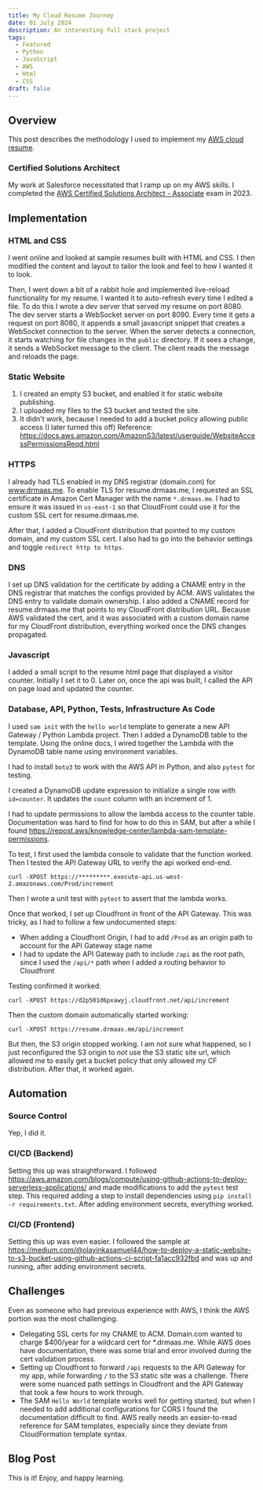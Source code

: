 ```yaml
---
title: My Cloud Resume Journey
date: 01 July 2024
description: An interesting full stack project
tags:
  - Featured
  - Python
  - JavaScript
  - AWS
  - Html
  - CSS
draft: false
---
```


## Overview

This post describes the methodology I used to implement my [AWS cloud resume](https://cloudresumechallenge.dev/docs/the-challenge/aws/).

### Certified Solutions Architect

My work at Salesforce necessitated that I ramp up on my AWS skills. I completed the [AWS Certified Solutions Architect - Associate](https://aws.amazon.com/certification/certified-solutions-architect-associate/?ch=sec&sec=rmg&d=1) exam in 2023.

## Implementation

### HTML and CSS

I went online and looked at sample resumes built with HTML and CSS. I then modified the content and layout to tailor the look and feel to how I wanted it to look.

Then, I went down a bit of a rabbit hole and implemented live-reload functionality for my resume. I wanted it to auto-refresh every time I edited a file. To do this I wrote a dev server that served my resume on port 8080. The dev server starts a WebSocket server on port 8090. Every time it gets a request on port 8080, it appends a small javascript snippet that creates a WebSocket connection to the server. When the server detects a connection, it starts watching for file changes in the `public` directory. If it sees a change, it sends a WebSocket message to the client. The client reads the message and reloads the page.

### Static Website

1. I created an empty S3 bucket, and enabled it for static website publishing.
2. I uploaded my files to the S3 bucket and tested the site.
3. It didn't work, because I needed to add a bucket policy allowing public access (I later turned this off) 
   Reference: https://docs.aws.amazon.com/AmazonS3/latest/userguide/WebsiteAccessPermissionsReqd.html


### HTTPS

I already had TLS enabled in my DNS registrar (domain.com) for www.drmaas.me. To enable TLS for resume.drmaas.me, I requested an SSL certificate in Amazon Cert Manager with the name `*.drmaas.me`. I had to ensure it was issued in `us-east-1` so that CloudFront could use it for the custom SSL cert for resume.drmaas.me.

After that, I added a CloudFront distribution that pointed to my custom domain, and my custom SSL cert. I also had to go into the behavior settings and toggle `redirect http to https`.

### DNS
I set up DNS validation for the certificate by adding a CNAME entry in the DNS registrar that matches the configs provided by ACM. AWS validates the DNS entry to validate domain ownership. I also added a CNAME record for resume.drmaas.me that points to my CloudFront distribution URL. Because AWS validated the cert, and it was associated with a custom domain name for my CloudFront distribution, everything worked once the DNS changes propagated.

### Javascript

I added a small script to the resume html page that displayed a visitor counter. Initially I set it to 0. Later on, once the api was built, I called the API on page load and updated the counter.

### Database, API, Python, Tests, Infrastructure As Code

I used `sam init` with the `hello world` template to generate a new API Gateway / Python Lambda project. Then I added a DynamoDB table to the template. Using the online docs, I wired together the Lambda with the DynamoDB table name using environment variables.

I had to install `boto3` to work with the AWS API in Python, and also `pytest` for testing.

I created a DynamoDB update expression to initialize a single row with `id=counter`. It updates the `count` column with an increment of 1.

I had to update permissions to allow the lambda access to the counter table. Documentation was hard to find for how to do this in SAM, but after a while I found https://repost.aws/knowledge-center/lambda-sam-template-permissions.

To test, I first used the lambda console to validate that the function worked. Then I tested the API Gateway URL to verify the api worked end-end.

```
curl -XPOST https://*********.execute-api.us-west-2.amazonaws.com/Prod/increment
```

Then I wrote a unit test with `pytest` to assert that the lambda works.

Once that worked, I set up Cloudfront in front of the API Gateway. This was tricky, as I had to follow a few undocumented steps:
* When adding a Cloudfront Origin, I had to add `/Prod` as an origin path to account for the API Gateway stage name
* I had to update the API Gateway path to include `/api` as the root path, since I used the `/api/*` path when I added a routing behavior to Cloudfront

Testing confirmed it worked:
```
curl -XPOST https://d2p501d6pxawyj.cloudfront.net/api/increment
```

Then the custom domain automatically started working:
```
curl -XPOST https://resume.drmaas.me/api/increment
```

But then, the S3 origin stopped working. I am not sure what happened, so I just reconfigured the S3 origin to *not* use the S3 static site url, which allowed me to easily get a bucket policy that only allowed my CF distribution. After that, it worked again.

## Automation

### Source Control

Yep, I did it.

### CI/CD (Backend)

Setting this up was straightforward. I followed https://aws.amazon.com/blogs/compute/using-github-actions-to-deploy-serverless-applications/ and made modifications to add the `pytest` test step. This required adding a step to install dependencies using `pip install -r requirements.txt`. After adding environment secrets, everything worked.

### CI/CD (Frontend)

Setting this up was even easier. I followed the sample at https://medium.com/@olayinkasamuel44/how-to-deploy-a-static-website-to-s3-bucket-using-github-actions-ci-script-fa1acc932fbd and was up and running, after adding environment secrets.

## Challenges

Even as someone who had previous experience with AWS, I think the AWS portion was the most challenging. 
* Delegating SSL certs for my CNAME to ACM. Domain.com wanted to charge $400/year for a wildcard cert for *.drmaas.me. While AWS does have documentation, there was some trial and error involved during the cert validation process.
* Setting up Cloudfront to forward `/api` requests to the API Gateway for my app, while forwarding `/` to the S3 static site was a challenge. There were some nuanced path settings in Cloudfront and the API Gateway that took a few hours to work through.
* The SAM `Hello World` template works well for getting started, but when I needed to add additional configurations for CORS I found the documentation difficult to find. AWS really needs an easier-to-read reference for SAM templates, especially since they deviate from CloudFormation template syntax.

## Blog Post 

This is it! Enjoy, and happy learning.